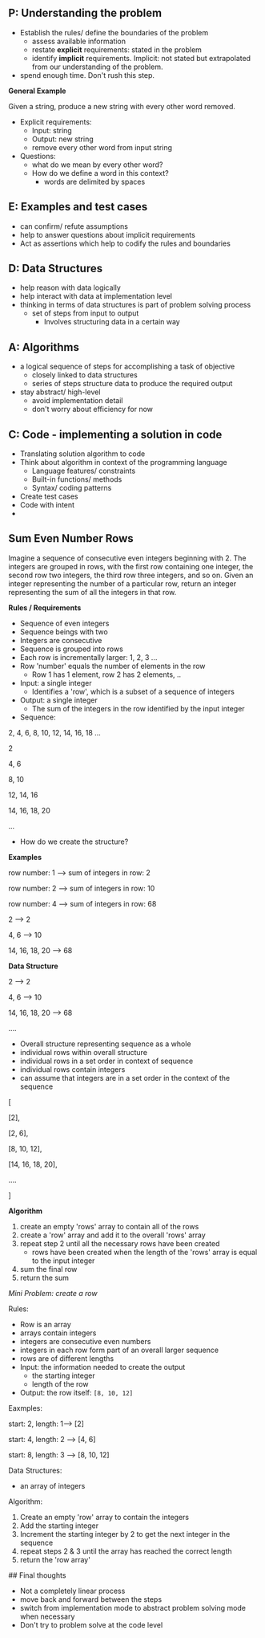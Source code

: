 ## P: Understanding the problem 

- Establish the rules/ define the boundaries of the problem
  - assess available information
  - restate **explicit** requirements: stated in the problem
  - identify **implicit** requirements. Implicit: not stated but extrapolated from our understanding of the problem. 
- spend enough time. Don't rush this step. 

**General Example**

Given a string, produce a new string with every other word removed. 

- Explicit requirements:
  - Input: string
  - Output: new string
  - remove every other word from input string
- Questions: 
  - what do we mean by every other word?
  - How do we define a word in this context?
    - words are delimited by spaces

## E:  Examples and test cases

- can confirm/ refute assumptions 
- help to answer questions about implicit requirements
- Act as assertions which help to codify the rules and boundaries

## D: Data Structures

- help reason with data logically
- help interact with data at implementation level
- thinking in terms of data structures is part of problem solving process
  - set of steps from input to output
    - Involves structuring data in a certain way

## A:  Algorithms

- a logical sequence of steps for accomplishing a task of objective 
  - closely linked to data structures 
  - series of steps structure data to produce the required output 
- stay abstract/ high-level 
  - avoid implementation detail 
  - don't worry about efficiency for now 

## C: Code - implementing a solution in code

- Translating solution algorithm to code
- Think about algorithm in context of the programming language
  - Language features/ constraints 
  - Built-in functions/ methods
  - Syntax/ coding patterns 
- Create test cases 
- Code with intent 
- 

## Sum Even Number Rows

Imagine a sequence of consecutive even integers beginning with 2. The integers are grouped in rows, with the first row containing one integer, the second row two integers, the third row three integers, and so on. Given an integer representing the number of a particular row, return an integer representing the sum of all the integers in that row. 

**Rules / Requirements**

- Sequence of even integers
- Sequence beings with two
- Integers are consecutive
- Sequence is grouped into rows 
- Each row is incrementally larger: 1, 2, 3 ...
- Row 'number' equals the number of elements in the row 
  - Row 1 has 1 element, row 2 has 2 elements, ..
- Input: a single integer
  - Identifies a 'row', which is a subset of a sequence of integers
- Output: a single integer
  - The sum of the integers in the row identified by the input integer 
- Sequence: 

2, 4, 6, 8, 10, 12, 14, 16, 18 ...



2

4, 6

8, 10

12, 14, 16

14, 16, 18, 20

...

- How do we create the structure?

**Examples**

row number: 1 --> sum of integers in row: 2

row number: 2 --> sum of integers in row: 10

row number: 4 --> sum of integers in row: 68



2 --> 2

4, 6 --> 10

14, 16, 18, 20 --> 68



**Data Structure**

2 --> 2

4, 6 --> 10

14, 16, 18, 20 --> 68

....



- Overall structure representing sequence as a whole
- individual rows within overall structure
- individual rows in a set order in context of sequence
- individual rows contain integers
- can assume that integers are in a set order in the context of the sequence

[

[2], 

[2, 6], 

[8, 10, 12], 

[14, 16, 18, 20],

....

]

**Algorithm**

1. create an empty 'rows' array to contain all of the rows
2. create a 'row' array and add it to the overall 'rows' array
3. repeat step 2 until all the necessary rows have been created
   - rows have been created when the length of the 'rows' array is equal to the input integer 
4. sum the final row
5. return the sum



*Mini Problem: create a row*

Rules:

- Row is an array
- arrays contain integers
- integers are consecutive even numbers
- integers in each row form part of an overall larger sequence 
- rows are of different lengths
- Input: the information needed to create the output
  - the starting integer
  - length of the row
- Output: the row itself: `[8, 10, 12]`

Eaxmples:

start: 2, length: 1--> [2]

start: 4, length: 2 --> [4, 6]

start: 8, length: 3 --> [8, 10, 12]

Data Structures:

- an array of integers

Algorithm: 

1. Create an empty 'row' array to contain the integers
2. Add the starting integer 
3. Increment the starting integer by 2 to get the next integer in the sequence
4. repeat steps 2 & 3 until the array has reached the correct length 
5. return the 'row array'

\## Final thoughts

- Not a completely linear process
- move back and forward between the steps 
- switch from implementation mode to abstract problem solving mode when necessary
- Don't try to problem solve at the code level 